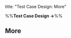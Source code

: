 <frontmatter>
title: "Test Case Design: More"
</frontmatter>

<link rel="stylesheet" href="{{baseUrl}}/css/textbook.css">

<div class="website-content">

%%**Test Case Design →**%%

## More

<div id="main">

<include src="testingUseCases/embed.md" />

</div>

</div>
